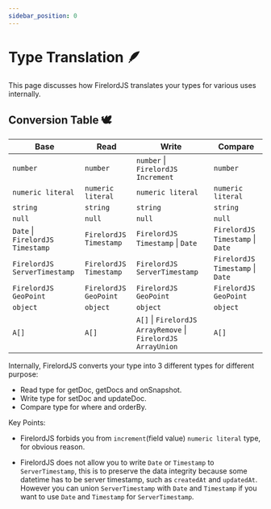 ```yaml
---
sidebar_position: 0
---
```


# Type Translation 🪶

This page discusses how FirelordJS translates your types for various uses internally.

## Conversion Table 🕊️

| Base                             | Read                   | Write                                                        | Compare                          |
| -------------------------------- | ---------------------- | ------------------------------------------------------------ | -------------------------------- |
| `number`                         | `number`               | `number` \| `FirelordJS Increment`                           | `number`                         |
| `numeric literal`                | `numeric literal`      | `numeric literal`                                            | `numeric literal`                |
| `string`                         | `string`               | `string`                                                     | `string`                         |
| `null`                           | `null`                 | `null`                                                       | `null`                           |
| `Date` \| `FirelordJS Timestamp` | `FirelordJS Timestamp` | `FirelordJS Timestamp` \| `Date`                             | `FirelordJS Timestamp` \| `Date` |
| `FirelordJS ServerTimestamp`     | `FirelordJS Timestamp` | `FirelordJS ServerTimestamp`                                 | `FirelordJS Timestamp` \| `Date` |
| `FirelordJS GeoPoint`            | `FirelordJS GeoPoint`  | `FirelordJS GeoPoint`                                        | `FirelordJS GeoPoint`            |
| `object`                         | `object`               | `object`                                                     | `object`                         |
| `A[]`                            | `A[]`                  | `A[]` \| `FirelordJS ArrayRemove` \| `FirelordJS ArrayUnion` | `A[]`                            |

Internally, FirelordJS converts your type into 3 different types for different purpose:

- Read type for getDoc, getDocs and onSnapshot.
- Write type for setDoc and updateDoc.
- Compare type for where and orderBy.

Key Points:

- FirelordJS forbids you from `increment`(field value) `numeric literal` type, for obvious reason.

- FirelordJS does not allow you to write `Date` or `Timestamp` to `ServerTimestamp`, this is to preserve the data integrity because some datetime has to be server timestamp, such as `createdAt` and `updatedAt`. However you can union `ServerTimestamp` with `Date` and `Timestamp` if you want to use `Date` and `Timestamp` for `ServerTimestamp`.
